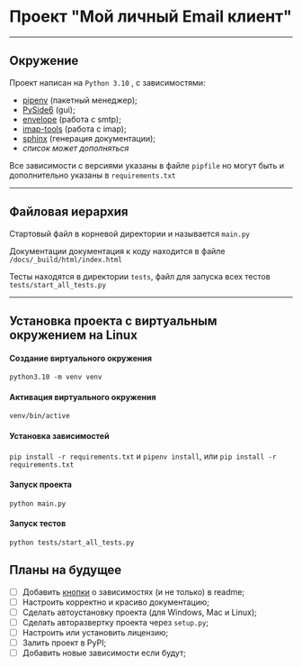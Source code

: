 # Проект "Мой личный Email клиент"

---

## Окружение

Проект написан на `Python 3.10` , с зависимостями:

* [pipenv](https://pypi.org/project/pipenv/) (пакетный менеджер);
* [PySide6](https://pypi.org/project/PySide6/) (gui);
* [envelope](https://pypi.org/project/loguru/) (работа с smtp);
* [imap-tools](https://pypi.org/project/imap-tools/) (работа с imap);
* [sphinx](https://pypi.org/project/Sphinx/) (генерация документации);
* *список может дополняться*

Все зависимости с версиями указаны в файле `pipfile` но могут быть и дополнительно указаны в ```requirements.txt``` 

---

## Файловая иерархия


Стартовый файл в корневой директории и называется `main.py`

Документации документация к коду находится в файле `/docs/_build/html/index.html`

Тесты находятся в директории `tests`, файл для запуска всех тестов `tests/start_all_tests.py` 

---

## Установка проекта с виртуальным окружением на Linux

#### Создание виртуального окружения
`python3.10 -m venv venv`

#### Активация виртуального окружения
`venv/bin/active`

#### Установка зависимостей 
`pip install -r requirements.txt` и `pipenv install`, или `pip install -r requirements.txt`

#### Запуск проекта
`python main.py`

#### Запуск тестов
`python tests/start_all_tests.py`

## Планы на будущее 

- [ ] Добавить [кнопки](https://shields.io/) о зависимостях (и не только) в readme;
- [ ] Настроить корректно и красиво документацию;
- [ ] Сделать автоустановку проекта (для Windows, Mac и Linux);
- [ ] Сделать авторазвертку проекта через `setup.py`;
- [ ] Настроить или установить лицензию;
- [ ] Залить проект в PyPI;
- [ ] Добавить новые зависимости если будут;
